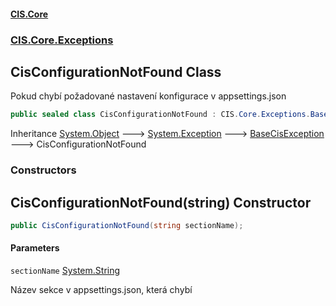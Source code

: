 #### [CIS.Core](index.md 'index')
### [CIS.Core.Exceptions](CIS.Core.Exceptions.md 'CIS.Core.Exceptions')

## CisConfigurationNotFound Class

Pokud chybí požadované nastavení konfigurace v appsettings.json

```csharp
public sealed class CisConfigurationNotFound : CIS.Core.Exceptions.BaseCisException
```

Inheritance [System.Object](https://docs.microsoft.com/en-us/dotnet/api/System.Object 'System.Object') &#129106; [System.Exception](https://docs.microsoft.com/en-us/dotnet/api/System.Exception 'System.Exception') &#129106; [BaseCisException](CIS.Core.Exceptions.BaseCisException.md 'CIS.Core.Exceptions.BaseCisException') &#129106; CisConfigurationNotFound
### Constructors

<a name='CIS.Core.Exceptions.CisConfigurationNotFound.CisConfigurationNotFound(string)'></a>

## CisConfigurationNotFound(string) Constructor

```csharp
public CisConfigurationNotFound(string sectionName);
```
#### Parameters

<a name='CIS.Core.Exceptions.CisConfigurationNotFound.CisConfigurationNotFound(string).sectionName'></a>

`sectionName` [System.String](https://docs.microsoft.com/en-us/dotnet/api/System.String 'System.String')

Název sekce v appsettings.json, která chybí